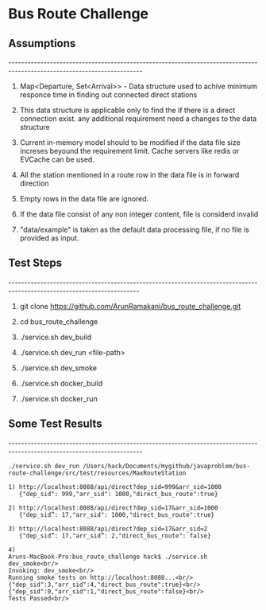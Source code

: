 
# Bus Route Challenge


<h2>Assumptions</h2>
------------------------------------------------------------------------------------------------------------------------

1) Map<Departure, Set\<Arrival\>> - Data structure used to achive minimum responce time in finding out connected direct stations

2) This data structure is applicable only to find the if there is a direct connection exist. any additional requirement need a changes to the data structure

3) Current in-memory model should to be modified if the data file size increses beyound the requirement limit. Cache servers like redis or EVCache can be used. 
 
4) All the station mentioned in a route row in the data file is in forward direction 

5) Empty rows in the data file are ignored.

6) If the data file consist of any non integer content, file is considerd invalid

7) "data/example" is taken as the default data processing file, if no file is provided as input.


<h2>Test Steps</h2>
-----------------------------------------------------------------------------------------------------------------------

1) git clone https://github.com/ArunRamakani/bus_route_challenge.git

2) cd bus_route_challenge

3) ./service.sh dev_build

4) ./service.sh dev_run \<file-path\>

5) ./service.sh dev_smoke

6) ./service.sh docker_build

7) ./service.sh docker_run


<h2>Some Test Results</h2>
------------------------------------------------------------------------------------------------------------------------

``` 
./service.sh dev_run /Users/hack/Documents/mygithub/javaproblem/bus-route-challenge/src/test/resources/MaxRouteStation

1) http://localhost:8088/api/direct?dep_sid=999&arr_sid=1000
   {"dep_sid": 999,"arr_sid": 1000,"direct_bus_route":true}

2) http://localhost:8088/api/direct?dep_sid=17&arr_sid=1000
   {"dep_sid”: 17,"arr_sid": 1000,"direct_bus_route":true}

3) http://localhost:8088/api/direct?dep_sid=17&arr_sid=2
   {"dep_sid”: 17,"arr_sid”: 2,"direct_bus_route": false}

4) 
Aruns-MacBook-Pro:bus_route_challenge hack$ ./service.sh dev_smoke<br/>
Invoking: dev_smoke<br/>
Running smoke tests on http://localhost:8088...<br/>
{"dep_sid":3,"arr_sid":4,"direct_bus_route":true}<br/>
{"dep_sid":0,"arr_sid":1,"direct_bus_route":false}<br/>
Tests Passed<br/>
```
